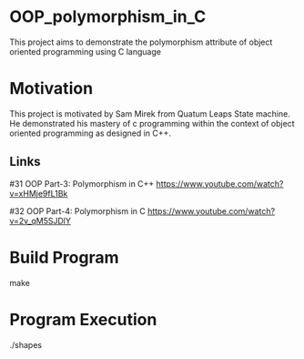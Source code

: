 # OOP_polymorphism_in_C
This project aims to demonstrate the polymorphism attribute of object oriented programming using C language

# Motivation
This project is motivated by Sam Mirek from Quatum Leaps State machine. He 
demonstrated his mastery of c programming within the context of object oriented programming as designed in C++.

## Links
#31 OOP Part-3: Polymorphism in C++ 
https://www.youtube.com/watch?v=xHMje9fL1Bk


#32 OOP Part-4: Polymorphism in C 
https://www.youtube.com/watch?v=2v_qM5SJDlY


# Build Program
make 

# Program Execution
./shapes
